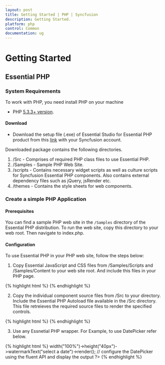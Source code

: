 ```yaml
---
layout: post
title: Getting Started | PHP | Syncfusion
description: Getting Started.
platform: php 
control: Common 
documentation: ug
---
```



# Getting Started

## Essential PHP 

### System Requirements

To work with PHP, you need install PHP on your machine

* PHP [5.3.3+ version](http://php.net/downloads.php).

#### Download

* Download the setup file (.exe) of Essential Studio for Essential PHP product from this [link](https://www.syncfusion.com/downloads/php) with your Syncfusion account.

Downloaded package contains the following directories.

1. /Src - Comprises of required PHP class files to use Essential PHP.
2. /Samples - Sample PHP Web Site.
3. /scripts - Contains necessary widget scripts as well as culture scripts for Syncfusion Essential PHP components. Also contains external dependency files such as jQuery, jsRender etc.
4. /themes - Contains the style sheets for web components.


### Create a simple PHP Application


#### Prerequisites

You can find a sample PHP web site in the `/Samples` directory of the Essential PHP distribution. To run the web site, copy this directory to your web root. Then navigate to index.php.


#### Configuration

To use Essential PHP in your PHP web site, follow the steps below:

1. Copy Essential JavaScript and CSS files from /Samples/Scripts and /Samples/Content to your web site root. And include this files in your PHP page.

{% highlight html %}
    <head>
        <link rel="stylesheet" href="Content/ejthemes/bootstrap-theme/ej.web.all.min.css" />
		<script src="Scripts/jquery-3.0.0.min.js"></script> 
		<script src="Scripts/ej.web.all.min.js"> </script>
    </head>
{% endhighlight %}

2. Copy the individual component source files from /Src to your directory. Include the Essential PHP Autoload file available in the /Src directory. This file retreieves the required source files to render the specified controls.

{% highlight html %}
    <body>
        <?php require_once 'Src\AutoLoad.php'; ?>
        <!--Enter your code to render EJ controls -->
    </body>
{% endhighlight %}

3. Use any Essnetial PHP wrapper. For Example, to use DatePicker refer below.

{% highlight html %}
    <?php
    $date = new \EJ\DatePicker("datepicker"); // initialize a new instance of DatePicker with id
    echo $date->width("100%")->height("40px")->watermarkText("select a date")->render(); // configure the DatePicker using the fluent API and display the output
    ?>
{% endhighlight %}
